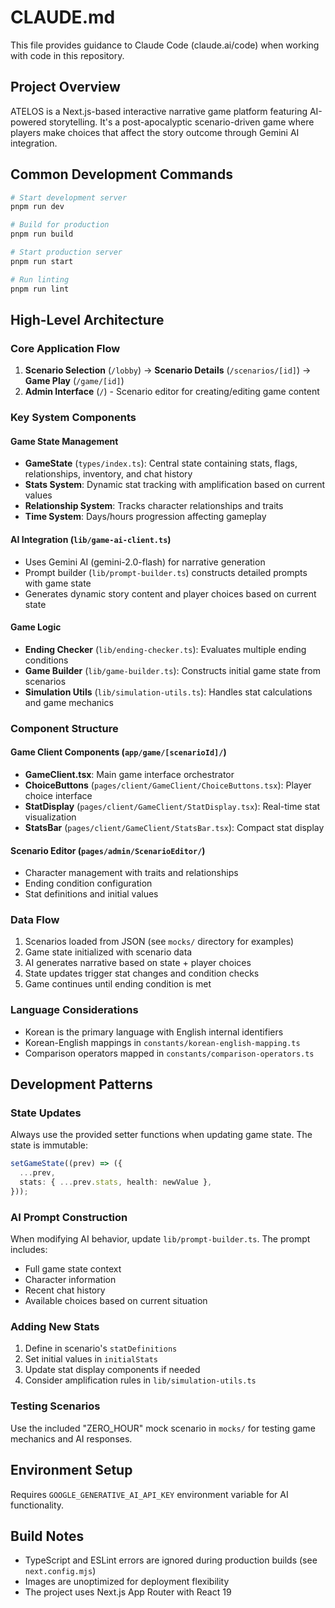 # CLAUDE.md

This file provides guidance to Claude Code (claude.ai/code) when working with code in this repository.

## Project Overview

ATELOS is a Next.js-based interactive narrative game platform featuring AI-powered storytelling. It's a post-apocalyptic scenario-driven game where players make choices that affect the story outcome through Gemini AI integration.

## Common Development Commands

```bash
# Start development server
pnpm run dev

# Build for production
pnpm run build

# Start production server
pnpm run start

# Run linting
pnpm run lint
```

## High-Level Architecture

### Core Application Flow

1. **Scenario Selection** (`/lobby`) → **Scenario Details** (`/scenarios/[id]`) → **Game Play** (`/game/[id]`)
2. **Admin Interface** (`/`) - Scenario editor for creating/editing game content

### Key System Components

#### Game State Management

- **GameState** (`types/index.ts`): Central state containing stats, flags, relationships, inventory, and chat history
- **Stats System**: Dynamic stat tracking with amplification based on current values
- **Relationship System**: Tracks character relationships and traits
- **Time System**: Days/hours progression affecting gameplay

#### AI Integration (`lib/game-ai-client.ts`)

- Uses Gemini AI (gemini-2.0-flash) for narrative generation
- Prompt builder (`lib/prompt-builder.ts`) constructs detailed prompts with game state
- Generates dynamic story content and player choices based on current state

#### Game Logic

- **Ending Checker** (`lib/ending-checker.ts`): Evaluates multiple ending conditions
- **Game Builder** (`lib/game-builder.ts`): Constructs initial game state from scenarios
- **Simulation Utils** (`lib/simulation-utils.ts`): Handles stat calculations and game mechanics

### Component Structure

#### Game Client Components (`app/game/[scenarioId]/`)

- **GameClient.tsx**: Main game interface orchestrator
- **ChoiceButtons** (`pages/client/GameClient/ChoiceButtons.tsx`): Player choice interface
- **StatDisplay** (`pages/client/GameClient/StatDisplay.tsx`): Real-time stat visualization
- **StatsBar** (`pages/client/GameClient/StatsBar.tsx`): Compact stat display

#### Scenario Editor (`pages/admin/ScenarioEditor/`)

- Character management with traits and relationships
- Ending condition configuration
- Stat definitions and initial values

### Data Flow

1. Scenarios loaded from JSON (see `mocks/` directory for examples)
2. Game state initialized with scenario data
3. AI generates narrative based on state + player choices
4. State updates trigger stat changes and condition checks
5. Game continues until ending condition is met

### Language Considerations

- Korean is the primary language with English internal identifiers
- Korean-English mappings in `constants/korean-english-mapping.ts`
- Comparison operators mapped in `constants/comparison-operators.ts`

## Development Patterns

### State Updates

Always use the provided setter functions when updating game state. The state is immutable:

```typescript
setGameState((prev) => ({
  ...prev,
  stats: { ...prev.stats, health: newValue },
}));
```

### AI Prompt Construction

When modifying AI behavior, update `lib/prompt-builder.ts`. The prompt includes:

- Full game state context
- Character information
- Recent chat history
- Available choices based on current situation

### Adding New Stats

1. Define in scenario's `statDefinitions`
2. Set initial values in `initialStats`
3. Update stat display components if needed
4. Consider amplification rules in `lib/simulation-utils.ts`

### Testing Scenarios

Use the included "ZERO_HOUR" mock scenario in `mocks/` for testing game mechanics and AI responses.

## Environment Setup

Requires `GOOGLE_GENERATIVE_AI_API_KEY` environment variable for AI functionality.

## Build Notes

- TypeScript and ESLint errors are ignored during production builds (see `next.config.mjs`)
- Images are unoptimized for deployment flexibility
- The project uses Next.js App Router with React 19
